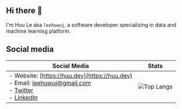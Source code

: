 ## Hi there 👋
I'm Huu Le aka `leehuwuj`, a software developer specializing in data and machine learning platform.  

## Social media

| Social Media | Stats |
| ------------ | ----- |
| - Website: [https://huu.dev](https://huu.dev)<br>- Email: leehuwuj@gmail.com<br>- [Twitter](http://twitter.com/leehuwuj)<br>- [LinkedIn](https://www.linkedin.com/in/leehuwuj) | ![Top Langs](https://github-readme-stats.vercel.app/api/top-langs/?username=leehuwuj&hide=Jupyter%20Notebook,HTML,Dockerfile,) |
